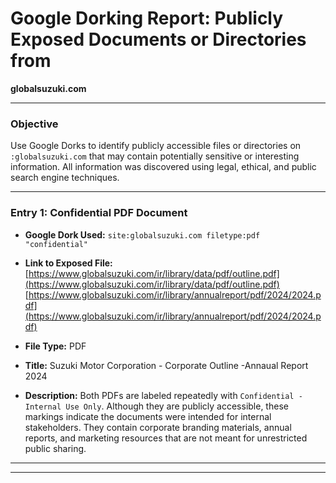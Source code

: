 # Google Dorking Report: Publicly Exposed Documents or Directories from

**globalsuzuki.com**

---

### **Objective**

Use Google Dorks to identify publicly accessible files or directories on `:globalsuzuki.com` that may contain potentially sensitive or interesting information. All information was discovered using legal, ethical, and public search engine techniques.

---

### **Entry 1: Confidential PDF Document**

* **Google Dork Used:**
  `site:globalsuzuki.com filetype:pdf "confidential"`
 

* **Link to Exposed File:**
  [https://www.globalsuzuki.com/ir/library/data/pdf/outline.pdf](https://www.globalsuzuki.com/ir/library/data/pdf/outline.pdf)
  [https://www.globalsuzuki.com/ir/library/annualreport/pdf/2024/2024.pdf](https://www.globalsuzuki.com/ir/library/annualreport/pdf/2024/2024.pdf)

* **File Type:** PDF

* **Title:** Suzuki Motor Corporation - Corporate Outline -Annaual Report 2024

* **Description:**
  Both PDFs are labeled repeatedly with `Confidential - Internal Use Only`. Although they are publicly accessible, these markings indicate the documents were intended for internal stakeholders. They contain corporate branding materials, annual reports, and marketing resources that are not meant for unrestricted public sharing.

---

---
